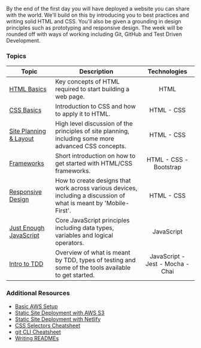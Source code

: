 By the end of the first day you will have deployed a website you can share with the world. We'll build on this by introducing you to best practices and writing solid HTML and CSS. You'll also be given a grounding in design principles such as prototyping and responsive design. The week will be rounded off with ways of working including Git, GitHub and Test Driven Development.

### Topics

| Topic | Description | Technologies |
|-------|-------------|:------------:|
| [HTML Basics](https://github.com/getfutureproof/fp_guides_wiki/wiki/HTML-Basics) | Key concepts of HTML required to start building a web page. | HTML |
| [CSS Basics](https://github.com/getfutureproof/fp_guides_wiki/wiki/CSS-Basics) | Introduction to CSS and how to apply it to HTML. | HTML - CSS | 
| [Site Planning & Layout](https://github.com/getfutureproof/fp_guides_wiki/wiki/Site-Planning-and-Layout) | High level discussion of the principles of site planning, including some more advanced CSS concepts. | HTML - CSS |
| [Frameworks](https://github.com/getfutureproof/fp_guides_wiki/wiki/Frameworks) | Short introduction on how to get started with HTML/CSS frameworks. | HTML - CSS - Bootstrap |
| [Responsive Design](https://github.com/getfutureproof/fp_guides_wiki/wiki/Responsive-Design) | How to create designs that work across various devices, including a discussion of what is meant by 'Mobile-First'. | HTML - CSS |
| [Just Enough JavaScript](https://github.com/getfutureproof/fp_guides_wiki/wiki/Just-Enough-JavaScript) | Core JavaScript principles including data types, variables and logical operators. | JavaScript |
| [Intro to TDD](https://github.com/getfutureproof/fp_guides_wiki/wiki/Intro-to-TDD) | Overview of what is meant by TDD, types of testing and some of the tools available to get started. | JavaScript - Jest - Mocha - Chai |

### Additional Resources
* [Basic AWS Setup](https://github.com/getfutureproof/fp_guides_wiki/wiki/Basic-AWS-Setup)
* [Static Site Deployment with AWS S3](https://github.com/getfutureproof/fp_guides_wiki/wiki/Deployment-101-with-AWS-S3)
* [Static Site Deployment with Netlify](https://github.com/getfutureproof/fp_guides_wiki/wiki/Deploy-101)
* [CSS Selectors Cheatsheet](https://github.com/getfutureproof/fp_guides_wiki/wiki/CSS-Selectors-Cheatsheet)
* [git CLI Cheatsheet](https://github.com/getfutureproof/fp_guides_wiki/wiki/git-CLI-Cheatsheet)
* [Writing READMEs](https://github.com/getfutureproof/fp_guides_wiki/wiki/Writing-READMEs)